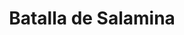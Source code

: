 ﻿---
title: "Batalla de Salamina"
permalink: periodes_17.html
layout: periode
dataInici: -480
sidebar: periodes
pares:
  - id: 14
    title: "Segunda guerra médica"
    dataInici: "(-480)"
    dataFi: "(-479)"

fills:
jocsPrincipals:
  - title: "Salamis"
    bggId: 1895

  - title: "Salamis"
    bggId: 28157
    dataInici: 
    dataFi: 

jocsEscenaris:
jocsEpoca:
jocsEpocaEscenaris:
---
